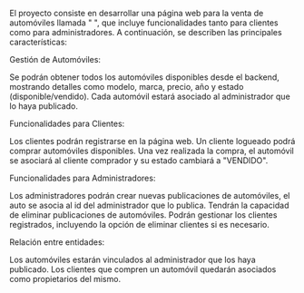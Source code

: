 El proyecto consiste en desarrollar una página web para la venta de automóviles llamada " ", que incluye funcionalidades tanto para clientes como para administradores. A continuación, se describen las principales características:

Gestión de Automóviles:

Se podrán obtener todos los automóviles disponibles desde el backend, mostrando detalles como modelo, marca, precio, año y estado (disponible/vendido).
Cada automóvil estará asociado al administrador que lo haya publicado.

Funcionalidades para Clientes:

Los clientes podrán registrarse en la página web.
Un cliente logueado podrá comprar automóviles disponibles. Una vez realizada la compra, el automóvil se asociará al cliente comprador y su estado cambiará a "VENDIDO".

Funcionalidades para Administradores:

Los administradores podrán crear nuevas publicaciones de automóviles, el auto se asocia al id del administrador que lo publica.
Tendrán la capacidad de eliminar publicaciones de automóviles.
Podrán gestionar los clientes registrados, incluyendo la opción de eliminar clientes si es necesario.

Relación entre entidades:

Los automóviles estarán vinculados al administrador que los haya publicado.
Los clientes que compren un automóvil quedarán asociados como propietarios del mismo.
